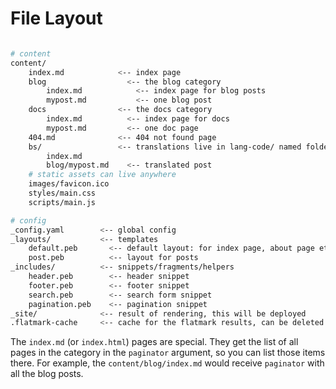 
# File Layout

```bash

# content
content/
    index.md            <-- index page
    blog                  <-- the blog category
        index.md            <-- index page for blog posts
        mypost.md           <-- one blog post
    docs                <-- the docs category
        index.md          <-- index page for docs
        mypost.md         <-- one doc page
    404.md              <-- 404 not found page
    bs/                 <-- translations live in lang-code/ named folders
        index.md
        blog/mypost.md    <-- translated post
    # static assets can live anywhere
    images/favicon.ico
    styles/main.css
    scripts/main.js

# config
_config.yaml        <-- global config
_layouts/           <-- templates
    default.peb       <-- default layout: for index page, about page etc
    post.peb          <-- layout for posts
_includes/          <-- snippets/fragments/helpers
    header.peb        <-- header snippet
    footer.peb        <-- footer snippet
    search.peb        <-- search form snippet
    pagination.peb    <-- pagination snippet
_site/              <-- result of rendering, this will be deployed
.flatmark-cache     <-- cache for the flatmark results, can be deleted
```

The `index.md` (or `index.html`) pages are special.
They get the list of all pages in the category in the `paginator` argument, so you can list those items there.
For example, the `content/blog/index.md` would receive `paginator` with all the blog posts.
